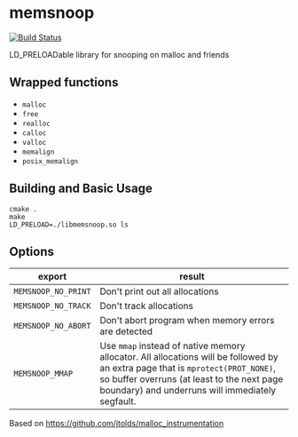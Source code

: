 # memsnoop

[![Build Status](https://travis-ci.org/minutils/memsnoop.svg?branch=master)](https://travis-ci.org/minutils/memsnoop)

LD_PRELOADable library for snooping on malloc and friends

## Wrapped functions

- `malloc`
- `free`
- `realloc`
- `calloc`
- `valloc`
- `memalign`
- `posix_memalign`

## Building and Basic Usage
```
cmake .
make
LD_PRELOAD=./libmemsnoop.so ls
```
## Options

export  | result
------------- | -------------
`MEMSNOOP_NO_PRINT`  | Don't print out all allocations
`MEMSNOOP_NO_TRACK`  | Don't track allocations
`MEMSNOOP_NO_ABORT`  | Don't abort program when memory errors are detected
`MEMSNOOP_MMAP`      | Use `mmap` instead of native memory allocator.  All allocations will be followed by an extra page that is `mprotect(PROT_NONE)`, so buffer overruns (at least to the next page boundary) and underruns will immediately segfault.

Based on https://github.com/jtolds/malloc_instrumentation
